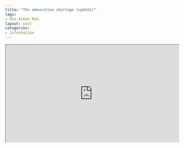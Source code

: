 ```yaml
---
title: "The ammunition shortage (update)"
tags:
- One Armed Man
layout: post
categories:
- information
---
```


<iframe width="560" height="315" src="https://www.youtube.com/embed/E5zNNk130V0" title="Jason Vanderbrink, President of Federal, CCI, Speer and Remington Addresses Your Questions"></iframe>